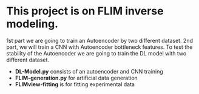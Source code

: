 
# This project is on FLIM inverse modeling.
 1st part we are going to train an Autoencoder by two different dataset.
 2nd part, we will train a CNN with Autoencoder bottleneck features.
 To test the stability of the Autoencoder we are going to train the DL model with two different dataset.
 * __DL-Model.py__ consists of an autoencoder and CNN training
 * __FLIM-generation.py__ for artificial data generation
 * __FLIMview-fitting__ is for fitting experimental data 

















